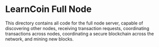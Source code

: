 # LearnCoin Full Node

This directory contains all code for the full node server, capable of discovering other nodes, receiving transaction requests, coordinating transactions across nodes, coordinating a secure blockchain across the network, and mining new blocks.